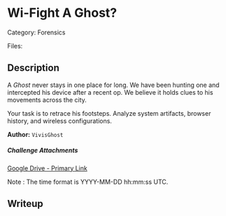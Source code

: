 # Wi-Fight A Ghost?

Category: Forensics

Files:

## Description

A *Ghost* never stays in one place for long. We have been hunting one and intercepted his device after a recent op. We believe it holds clues to his movements across the city.

Your task is to retrace his footsteps. Analyze system artifacts, browser history, and wireless configurations.

**Author:** `VivisGhost`
##### Challenge Attachments
[Google Drive - Primary Link](https://drive.google.com/file/d/1eP6wWmbFaBNTNa2IxNHPDIuyN1gXyBCz/view?usp=sharing)


Note : The time format is YYYY-MM-DD hh:mm:ss UTC.

## Writeup